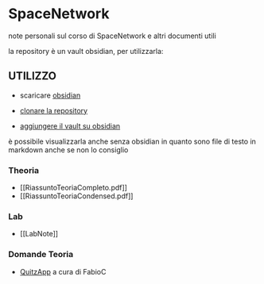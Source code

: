 # SpaceNetwork
note personali sul corso di SpaceNetwork e altri documenti utili

la repository è un vault obsidian, per utilizzarla:

## UTILIZZO

- scaricare [obsidian](https://obsidian.md/)

- [clonare la repository](https://github.com/carnivuth/gip.git)

- [aggiungere il vault su obsidian](https://help.obsidian.md/Files+and+folders/Manage+vaults#Create+vault+from+an+existing+folder)

è possibile visualizzarla anche senza obsidian in quanto sono file di testo in markdown anche se non lo consiglio

### Theoria
- [[RiassuntoTeoriaCompleto.pdf]]
- [[RiassuntoTeoriaCondensed.pdf]]
### Lab
- [[LabNote]]
### Domande Teoria
- [QuitzApp](https://github.com/FabioC-alt/SNQuiz) a cura di FabioC